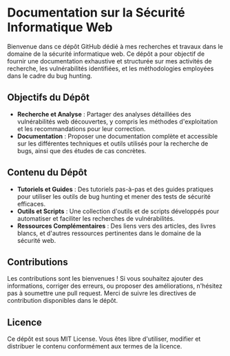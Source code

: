 # Documentation sur la Sécurité Informatique Web

Bienvenue dans ce dépôt GitHub dédié à mes recherches et travaux dans le domaine de la sécurité informatique web. Ce dépôt a pour objectif de fournir une documentation exhaustive et structurée sur mes activités de recherche, les vulnérabilités identifiées, et les méthodologies employées dans le cadre du bug hunting.

## Objectifs du Dépôt

- **Recherche et Analyse** : Partager des analyses détaillées des vulnérabilités web découvertes, y compris les méthodes d'exploitation et les recommandations pour leur correction.
- **Documentation** : Proposer une documentation complète et accessible sur les différentes techniques et outils utilisés pour la recherche de bugs, ainsi que des études de cas concrètes.

## Contenu du Dépôt

- **Tutoriels et Guides** : Des tutoriels pas-à-pas et des guides pratiques pour utiliser les outils de bug hunting et mener des tests de sécurité efficaces.
- **Outils et Scripts** : Une collection d'outils et de scripts développés pour automatiser et faciliter les recherches de vulnérabilités.
- **Ressources Complémentaires** : Des liens vers des articles, des livres blancs, et d'autres ressources pertinentes dans le domaine de la sécurité web.

## Contributions

Les contributions sont les bienvenues ! Si vous souhaitez ajouter des informations, corriger des erreurs, ou proposer des améliorations, n'hésitez pas à soumettre une pull request. Merci de suivre les directives de contribution disponibles dans le dépôt.

## Licence

Ce dépôt est sous MIT License. Vous êtes libre d'utiliser, modifier et distribuer le contenu conformément aux termes de la licence.
